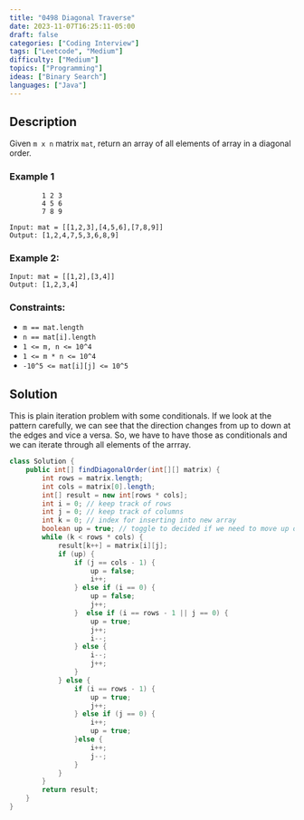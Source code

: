 ```yaml
---
title: "0498 Diagonal Traverse"
date: 2023-11-07T16:25:11-05:00
draft: false
categories: ["Coding Interview"]
tags: ["Leetcode", "Medium"]
difficulty: ["Medium"]
topics: ["Programming"]
ideas: ["Binary Search"]
languages: ["Java"]
---
```


## Description

Given `m x n` matrix `mat`, return an array of all elements of array in a diagonal order.

### Example 1

```
        1 2 3
        4 5 6
        7 8 9

Input: mat = [[1,2,3],[4,5,6],[7,8,9]]
Output: [1,2,4,7,5,3,6,8,9]
```

### Example 2:

```
Input: mat = [[1,2],[3,4]]
Output: [1,2,3,4]
```

### Constraints:

- `m == mat.length`
- `n == mat[i].length`
- `1 <= m, n <= 10^4`
- `1 <= m * n <= 10^4`
- `-10^5 <= mat[i][j] <= 10^5`

## Solution

This is plain iteration problem with some conditionals. If we look at the pattern carefully, we can see that the direction changes from up to down at the edges and vice a versa. So, we have to have those as conditionals and we can iterate through all elements of the arrray.

```java
class Solution {
    public int[] findDiagonalOrder(int[][] matrix) {
        int rows = matrix.length;
        int cols = matrix[0].length;
        int[] result = new int[rows * cols];
        int i = 0; // keep track of rows
        int j = 0; // keep track of columns
        int k = 0; // index for inserting into new array
        boolean up = true; // toggle to decided if we need to move up or down
        while (k < rows * cols) {
            result[k++] = matrix[i][j];
            if (up) {
                if (j == cols - 1) {
                    up = false;
                    i++;
                } else if (i == 0) {
                    up = false;
                    j++;
                }  else if (i == rows - 1 || j == 0) {
                    up = true;
                    j++;
                    i--;
                } else {
                    i--;
                    j++;
                }
            } else {
                if (i == rows - 1) {
                    up = true;
                    j++;
                } else if (j == 0) {
                    i++;
                    up = true;
                }else {
                    i++;
                    j--;
                }
            }
        }
        return result;
    }
}
```